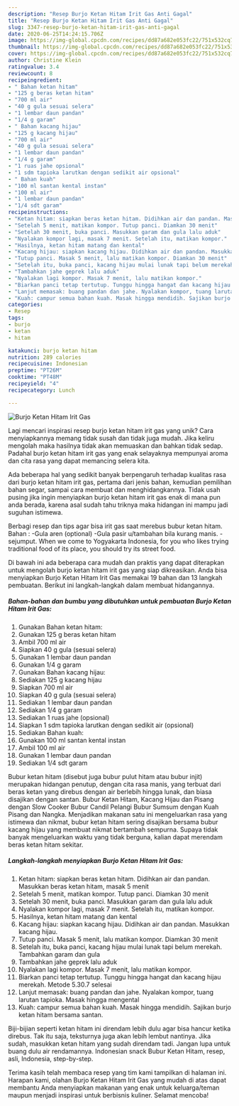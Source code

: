 ```yaml
---
description: "Resep Burjo Ketan Hitam Irit Gas Anti Gagal"
title: "Resep Burjo Ketan Hitam Irit Gas Anti Gagal"
slug: 3347-resep-burjo-ketan-hitam-irit-gas-anti-gagal
date: 2020-06-25T14:24:15.706Z
image: https://img-global.cpcdn.com/recipes/dd87a682e053fc22/751x532cq70/burjo-ketan-hitam-irit-gas-foto-resep-utama.jpg
thumbnail: https://img-global.cpcdn.com/recipes/dd87a682e053fc22/751x532cq70/burjo-ketan-hitam-irit-gas-foto-resep-utama.jpg
cover: https://img-global.cpcdn.com/recipes/dd87a682e053fc22/751x532cq70/burjo-ketan-hitam-irit-gas-foto-resep-utama.jpg
author: Christine Klein
ratingvalue: 3.4
reviewcount: 8
recipeingredient:
- " Bahan ketan hitam"
- "125 g beras ketan hitam"
- "700 ml air"
- "40 g gula sesuai selera"
- "1 lembar daun pandan"
- "1/4 g garam"
- " Bahan kacang hijau"
- "125 g kacang hijau"
- "700 ml air"
- "40 g gula sesuai selera"
- "1 lembar daun pandan"
- "1/4 g garam"
- "1 ruas jahe opsional"
- "1 sdm tapioka larutkan dengan sedikit air opsional"
- " Bahan kuah"
- "100 ml santan kental instan"
- "100 ml air"
- "1 lembar daun pandan"
- "1/4 sdt garam"
recipeinstructions:
- "Ketan hitam: siapkan beras ketan hitam. Didihkan air dan pandan. Masukkan beras ketan hitam, masak 5 menit"
- "Setelah 5 menit, matikan kompor. Tutup panci. Diamkan 30 menit"
- "Setelah 30 menit, buka panci. Masukkan garam dan gula lalu aduk"
- "Nyalakan kompor lagi, masak 7 menit. Setelah itu, matikan kompor."
- "Hasilnya, ketan hitam matang dan kental"
- "Kacang hijau: siapkan kacang hijau. Didihkan air dan pandan. Masukkan kacang hijau."
- "Tutup panci. Masak 5 menit, lalu matikan kompor. Diamkan 30 menit"
- "Setelah itu, buka panci, kacang hijau mulai lunak tapi belum merekah. Tambahkan garam dan gula"
- "Tambahkan jahe geprek lalu aduk"
- "Nyalakan lagi kompor. Masak 7 menit, lalu matikan kompor."
- "Biarkan panci tetap tertutup. Tunggu hingga hangat dan kacang hijau merekah. Metode 5.30.7 selesai"
- "Lanjut memasak: buang pandan dan jahe. Nyalakan kompor, tuang larutan tapioka. Masak hingga mengental"
- "Kuah: campur semua bahan kuah. Masak hingga mendidih. Sajikan burjo ketan hitam bersama santan."
categories:
- Resep
tags:
- burjo
- ketan
- hitam

katakunci: burjo ketan hitam 
nutrition: 289 calories
recipecuisine: Indonesian
preptime: "PT26M"
cooktime: "PT48M"
recipeyield: "4"
recipecategory: Lunch

---
```



![Burjo Ketan Hitam Irit Gas](https://img-global.cpcdn.com/recipes/dd87a682e053fc22/751x532cq70/burjo-ketan-hitam-irit-gas-foto-resep-utama.jpg)

Lagi mencari inspirasi resep burjo ketan hitam irit gas yang unik? Cara menyiapkannya memang tidak susah dan tidak juga mudah. Jika keliru mengolah maka hasilnya tidak akan memuaskan dan bahkan tidak sedap. Padahal burjo ketan hitam irit gas yang enak selayaknya mempunyai aroma dan cita rasa yang dapat memancing selera kita.

Ada beberapa hal yang sedikit banyak berpengaruh terhadap kualitas rasa dari burjo ketan hitam irit gas, pertama dari jenis bahan, kemudian pemilihan bahan segar, sampai cara membuat dan menghidangkannya. Tidak usah pusing jika ingin menyiapkan burjo ketan hitam irit gas enak di mana pun anda berada, karena asal sudah tahu triknya maka hidangan ini mampu jadi suguhan istimewa.

Berbagi resep dan tips agar bisa irit gas saat merebus bubur ketan hitam. Bahan : -Gula aren (optional) -Gula pasir u/tambahan bila kurang manis. -sejumput. When we come to Yogyakarta Indonesia, for you who likes trying traditional food of its place, you should try its street food.


Di bawah ini ada beberapa cara mudah dan praktis yang dapat diterapkan untuk mengolah burjo ketan hitam irit gas yang siap dikreasikan. Anda bisa menyiapkan Burjo Ketan Hitam Irit Gas memakai 19 bahan dan 13 langkah pembuatan. Berikut ini langkah-langkah dalam membuat hidangannya.

<!--inarticleads1-->

##### Bahan-bahan dan bumbu yang dibutuhkan untuk pembuatan Burjo Ketan Hitam Irit Gas:

1. Gunakan  Bahan ketan hitam:
1. Gunakan 125 g beras ketan hitam
1. Ambil 700 ml air
1. Siapkan 40 g gula (sesuai selera)
1. Gunakan 1 lembar daun pandan
1. Gunakan 1/4 g garam
1. Gunakan  Bahan kacang hijau:
1. Sediakan 125 g kacang hijau
1. Siapkan 700 ml air
1. Siapkan 40 g gula (sesuai selera)
1. Sediakan 1 lembar daun pandan
1. Sediakan 1/4 g garam
1. Sediakan 1 ruas jahe (opsional)
1. Siapkan 1 sdm tapioka larutkan dengan sedikit air (opsional)
1. Sediakan  Bahan kuah:
1. Gunakan 100 ml santan kental instan
1. Ambil 100 ml air
1. Gunakan 1 lembar daun pandan
1. Sediakan 1/4 sdt garam


Bubur ketan hitam (disebut juga bubur pulut hitam atau bubur injit) merupakan hidangan penutup, dengan cita rasa manis, yang terbuat dari beras ketan yang direbus dengan air berlebih hingga lunak, dan biasa disajikan dengan santan. Bubur Ketan Hitam, Kacang Hijau dan Pisang dengan Slow Cooker Bubur Candil Pelangi Bubur Sumsum dengan Kuah Pisang dan Nangka. Menjadikan makanan satu ini mengeluarkan rasa yang istimewa dan nikmat, bubur ketan hitam sering disajikan bersama bubur kacang hijau yang membuat nikmat bertambah sempurna. Supaya tidak banyak mengeluarkan waktu yang tidak berguna, kalian dapat merendam beras ketan hitam sekitar. 

<!--inarticleads2-->

##### Langkah-langkah menyiapkan Burjo Ketan Hitam Irit Gas:

1. Ketan hitam: siapkan beras ketan hitam. Didihkan air dan pandan. Masukkan beras ketan hitam, masak 5 menit
1. Setelah 5 menit, matikan kompor. Tutup panci. Diamkan 30 menit
1. Setelah 30 menit, buka panci. Masukkan garam dan gula lalu aduk
1. Nyalakan kompor lagi, masak 7 menit. Setelah itu, matikan kompor.
1. Hasilnya, ketan hitam matang dan kental
1. Kacang hijau: siapkan kacang hijau. Didihkan air dan pandan. Masukkan kacang hijau.
1. Tutup panci. Masak 5 menit, lalu matikan kompor. Diamkan 30 menit
1. Setelah itu, buka panci, kacang hijau mulai lunak tapi belum merekah. Tambahkan garam dan gula
1. Tambahkan jahe geprek lalu aduk
1. Nyalakan lagi kompor. Masak 7 menit, lalu matikan kompor.
1. Biarkan panci tetap tertutup. Tunggu hingga hangat dan kacang hijau merekah. Metode 5.30.7 selesai
1. Lanjut memasak: buang pandan dan jahe. Nyalakan kompor, tuang larutan tapioka. Masak hingga mengental
1. Kuah: campur semua bahan kuah. Masak hingga mendidih. Sajikan burjo ketan hitam bersama santan.


Biji-bijian seperti ketan hitam ini direndam lebih dulu agar bisa hancur ketika direbus. Tak itu saja, teksturnya juga akan lebih lembut nantinya. Jika sudah, masukkan ketan hitam yang sudah direndam tadi. Jangan lupa untuk buang dulu air rendamannya. Indonesian snack Bubur Ketan Hitam, resep, asli, Indonesia, step-by-step. 

Terima kasih telah membaca resep yang tim kami tampilkan di halaman ini. Harapan kami, olahan Burjo Ketan Hitam Irit Gas yang mudah di atas dapat membantu Anda menyiapkan makanan yang enak untuk keluarga/teman maupun menjadi inspirasi untuk berbisnis kuliner. Selamat mencoba!
